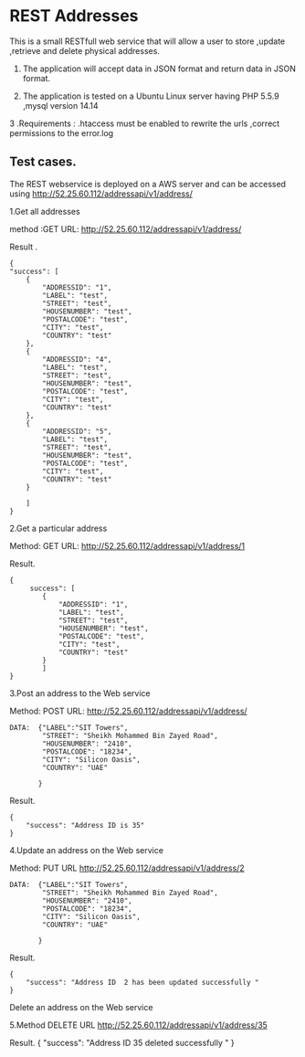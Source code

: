 REST Addresses
==============

This is a small RESTfull web service that will allow a user to store ,update ,retrieve and delete physical addresses.

1. The application will accept data in JSON format and return data in JSON format.

2. The application is tested on a Ubuntu Linux server having PHP 5.5.9 ,mysql version 14.14

3 .Requirements : .htaccess must be enabled to rewrite the urls ,correct permissions to the error.log



Test cases.
----------

The REST webservice is deployed on a AWS server and can be accessed using
http://52.25.60.112/addressapi/v1/address/

1.Get all addresses

 method :GET URL: http://52.25.60.112/addressapi/v1/address/

Result .

    {
    "success": [
        {
            "ADDRESSID": "1",
            "LABEL": "test",
            "STREET": "test",
            "HOUSENUMBER": "test",
            "POSTALCODE": "test",
            "CITY": "test",
            "COUNTRY": "test"
        },
        {
            "ADDRESSID": "4",
            "LABEL": "test",
            "STREET": "test",
            "HOUSENUMBER": "test",
            "POSTALCODE": "test",
            "CITY": "test",
            "COUNTRY": "test"
        },
        {
            "ADDRESSID": "5",
            "LABEL": "test",
            "STREET": "test",
            "HOUSENUMBER": "test",
            "POSTALCODE": "test",
            "CITY": "test",
            "COUNTRY": "test"
        }

        ]
    }




2.Get a particular address

Method: GET   URL: http://52.25.60.112/addressapi/v1/address/1

Result.

    {
         success": [
            {
                "ADDRESSID": "1",
                "LABEL": "test",
                "STREET": "test",
                "HOUSENUMBER": "test",
                "POSTALCODE": "test",
                "CITY": "test",
                "COUNTRY": "test"
            }
            ]
    }



3.Post an address to the Web service

Method: POST  URL: http://52.25.60.112/addressapi/v1/address/

    DATA:  {"LABEL":"SIT Towers",
            "STREET": "Sheikh Mohammed Bin Zayed Road",
            "HOUSENUMBER": "2410",
            "POSTALCODE": "18234",
            "CITY": "Silicon Oasis",
            "COUNTRY": "UAE"

           }


Result.

    {
        "success": "Address ID is 35"
    }




4.Update an address on the Web service

Method: PUT   URL http://52.25.60.112/addressapi/v1/address/2

    DATA:  {"LABEL":"SIT Towers",
            "STREET": "Sheikh Mohammed Bin Zayed Road",
            "HOUSENUMBER": "2410",
            "POSTALCODE": "18234",
            "CITY": "Silicon Oasis",
            "COUNTRY": "UAE"

           }

Result.

    {
        "success": "Address ID  2 has been updated successfully "
    }





Delete an address on the Web service

5.Method DELETE    URL  http://52.25.60.112/addressapi/v1/address/35

Result.
    {
        "success": "Address ID 35 deleted successfully "
    }